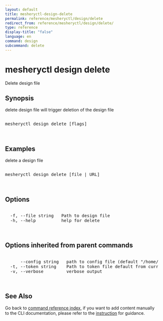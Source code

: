 ```yaml
---
layout: default
title: mesheryctl-design-delete
permalink: reference/mesheryctl/design/delete
redirect_from: reference/mesheryctl/design/delete/
type: reference
display-title: "false"
language: en
command: design
subcommand: delete
---
```


# mesheryctl design delete

Delete design file

## Synopsis

delete design file will trigger deletion of the design file

<pre class='codeblock-pre'>
<div class='codeblock'>
mesheryctl design delete [flags]

</div>
</pre>

## Examples

delete a design file

<pre class='codeblock-pre'>
<div class='codeblock'>
mesheryctl design delete [file | URL]

</div>
</pre>

## Options

<pre class='codeblock-pre'>
<div class='codeblock'>
  -f, --file string   Path to design file
  -h, --help          help for delete

</div>
</pre>

## Options inherited from parent commands

<pre class='codeblock-pre'>
<div class='codeblock'>
      --config string   path to config file (default "/home/runner/.meshery/config.yaml")
  -t, --token string    Path to token file default from current context
  -v, --verbose         verbose output

</div>
</pre>

## See Also

Go back to [command reference index](/reference/mesheryctl/), if you want to add content manually to the CLI documentation, please refer to the [instruction](/project/contributing/contributing-cli#preserving-manually-added-documentation) for guidance.
